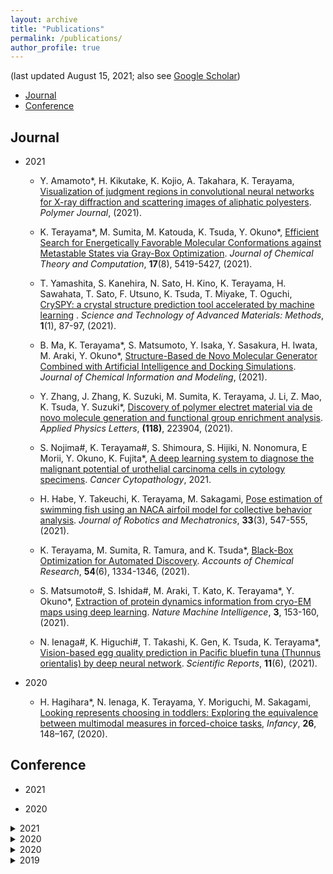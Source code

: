 ```yaml
---
layout: archive
title: "Publications"
permalink: /publications/
author_profile: true
---
```


(last updated August 15, 2021; also see [Google Scholar](https://scholar.google.co.jp/citations?hl=ja&user=MPsRQl0AAAAJ))

* [Journal](#journal)
* [Conference](#conference)


## Journal
- 2021
    - Y. Amamoto\*, H. Kikutake, K. Kojio, A. Takahara, K. Terayama, [Visualization of judgment regions in convolutional neural networks for X-ray diffraction and scattering images of aliphatic polyesters](https://doi.org/10.1038/s41428-021-00531-w). *Polymer Journal*, (2021). 
  
    - K. Terayama\*, M. Sumita, M. Katouda, K. Tsuda, Y. Okuno\*, [Efficient Search for Energetically Favorable Molecular Conformations against Metastable States via Gray-Box Optimization](https://doi.org/10.1021/acs.jctc.1c00301). *Journal of Chemical Theory and Computation*, **17**(8), 5419-5427, (2021). 
    
    - T. Yamashita, S. Kanehira, N. Sato, H. Kino, K. Terayama, H. Sawahata, T. Sato, F. Utsuno, K. Tsuda, T. Miyake, T. Oguchi, [CrySPY: a crystal structure prediction tool accelerated by machine learning](https://doi.org/10.1080/27660400.2021.1943171) . *Science and Technology of Advanced Materials: Methods*, **1**(1), 87-97, (2021). 
    
    - B. Ma, K. Terayama\*, S. Matsumoto, Y. Isaka, Y. Sasakura, H. Iwata, M. Araki, Y. Okuno\*, [Structure-Based de Novo Molecular Generator Combined with Artificial Intelligence and Docking Simulations](https://doi.org/10.1021/acs.jcim.1c00679). *Journal of Chemical Information and Modeling*, (2021). 
     
    - Y. Zhang, J. Zhang, K. Suzuki, M. Sumita, K. Terayama, J. Li, Z. Mao, K. Tsuda, Y. Suzuki\*, [Discovery of polymer electret material via de novo molecule generation and functional group enrichment analysis](https://doi.org/10.1063/5.0051902). *Applied Physics Letters*, **(118)**, 223904, (2021). 
    
    - S. Nojima\#, K. Terayama\#, S. Shimoura, S. Hijiki, N. Nonomura, E Morii, Y. Okuno,  K. Fujita\*, [A deep learning system to diagnose the malignant potential of urothelial carcinoma cells in cytology specimens](https://doi.org/10.1002/cncy.22443). *Cancer Cytopathology*, 2021. 
    
    - H. Habe, Y. Takeuchi, K. Terayama,  M. Sakagami, [Pose estimation of swimming fish using an NACA airfoil model for collective behavior analysis](https://doi.org/10.20965/jrm.2021.p0547). *Journal of Robotics and Mechatronics*, **33**(3), 547-555, (2021).
    
    - K. Terayama, M. Sumita, R. Tamura, and K. Tsuda\*, [Black-Box Optimization for Automated Discovery](https://doi.org/10.1021/acs.accounts.0c00713). *Accounts of Chemical Research*, **54**(6), 1334-1346, (2021). 
    
    - S. Matsumoto\#, S. Ishida\#, M. Araki, T. Kato, K. Terayama\*, Y. Okuno\*, [Extraction of protein dynamics information from cryo-EM maps using deep learning](https://doi.org/10.1038/s42256-020-00290-y). *Nature Machine Intelligence*, **3**, 153-160, (2021).
    
    - N. Ienaga\#, K. Higuchi\#, T. Takashi, K. Gen, K. Tsuda, K. Terayama\*, [Vision-based egg quality prediction in Pacific bluefin tuna (Thunnus orientalis) by deep neural network](https://doi.org/10.1038/s41598-020-80001-0). *Scientific Reports*, **11**(6), (2021).
    
- 2020
    - H. Hagihara\*, N. Ienaga, K. Terayama, Y. Moriguchi, M. Sakagami, [Looking represents choosing in toddlers: Exploring the equivalence between multimodal measures in forced-choice tasks](https://doi.org/10.1111/infa.12377), *Infancy*, **26**, 148–167, (2020). 


## Conference

- 2021

- 2020


<details><summary>2021</summary>

### [Looking Represents Choosing in Toddlers: Exploring the Equivalence between Multimodal Measures in Forced‐choice Tasks](https://doi.org/10.1111/infa.12377)  
Hiromichi Hagihara, Naoto Ienaga, Kei Terayama, Yusuke Moriguchi, Masa-aki Sakagami  
_Infancy_, vol. 26, issue 1, pages 148-167, Jan. 2021 (published online: 19 Dec. 2020)

</details>

<details><summary>2020</summary>

### [Computer Vision-Based Approach for Quantifying Occupational Therapists’ Qualitative Evaluations of Postural Control](https://doi.org/10.1155/2020/8542191)  
Hiromichi Hagihara, Naoto Ienaga, Daiki Enomoto, Shuhei Takahata, Hiroyuki Ishihara, Haruka Noda, Koji Tsuda, Kei Terayama  
_Occupational Therapy International_, vol. 2020, Article ID 8542191, 9 pages, 27 Apr. 2020

</details>



<details><summary>2020</summary>

### ペンタブレットを用いた書字能力の評価ツール開発に向けた予備的研究  
高畑脩平, 新庄真帆, 遠田千晶, 萩原広道, 榎本大貴  
_第54回日本作業療法学会_, 2020年9月25日 - 2020年10月25日 [Poster]  
  
</details>

<details><summary>2019</summary>

</details>






